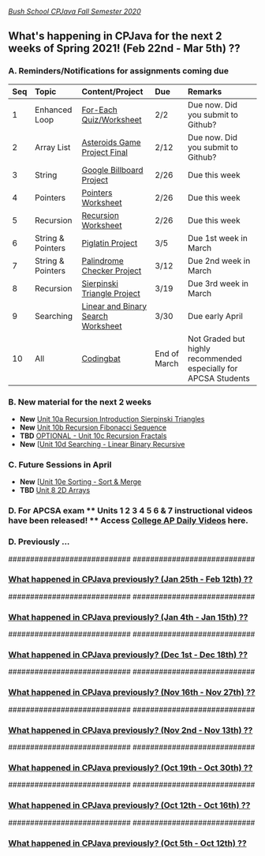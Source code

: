 [_Bush School CPJava Fall Semester 2020_](https://chandrunarayan.github.io/cpjava/)

## What's happening in CPJava for the next 2 weeks of Spring 2021! (Feb 22nd - Mar 5th) ??
### A. Reminders/Notifications for assignments coming due

| Seq | Topic | Content/Project | Due | Remarks
| :--- | :--- | :--- | :--- | :--- |
| 1 | Enhanced Loop | [For-Each Quiz/Worksheet](https://classroom.google.com/c/MTI2MDgzMTM2MDgw/a/MjYxMjQ5Nzg0Njk3/details) | 2/2 | Due now. Did you submit to Github?    
| 2 | Array List | [Asteroids Game Project Final](https://classroom.google.com/c/MTI2MDgzMTM2MDgw/a/MjYwNTg4Mzg5NjQ1/details?cjc=gmy37a3) | 2/12 | Due now. Did you submit to Github?    
| 3 | String | [Google Billboard Project](https://classroom.google.com/c/MTI2MDgzMTM2MDgw/a/MjYyNDIxNzgzMTM0/details) | 2/26 | Due this week 
| 4 | Pointers | [Pointers Worksheet](https://classroom.google.com/c/MTI2MDgzMTM2MDgw/a/MjcwMjU0NTIzMDA5/details) | 2/26 | Due this week 
| 5 | Recursion | [Recursion Worksheet](https://classroom.google.com/c/MTI2MDgzMTM2MDgw/a/Mjc2Nzg2ODY2MTI5/details) | 2/26 | Due this week 
| 6 | String & Pointers | [Piglatin Project](https://classroom.google.com/c/MTI2MDgzMTM2MDgw/a/MjYyNDM0NjMzNDM3/details) | 3/5 | Due 1st week in March 
| 7 | String & Pointers | [Palindrome Checker Project](https://classroom.google.com/c/MTI2MDgzMTM2MDgw/a/MjY1NzMyMjgxOTI2/details) | 3/12 | Due 2nd week in March
| 8 | Recursion | [Sierpinski Triangle Project](https://classroom.google.com/c/MTI2MDgzMTM2MDgw/a/Mjc2Nzg2ODY4Nzgx/details) | 3/19 | Due 3rd week in March
| 9 | Searching | [Linear and Binary Search Worksheet](https://classroom.google.com/c/MTI2MDgzMTM2MDgw/a/Mjc2NzU1ODkzNjUz/details) | 3/30 | Due early April
| 10 | All | [Codingbat](codingbat.md) | End of March | Not Graded but highly recommended especially for APCSA Students  

### B. New material for the next 2 weeks
* **New** [Unit 10a Recursion Introduction Sierpinski Triangles](https://docs.google.com/presentation/d/1Ef1iENxFbYeJy7XDUlbV9JTiVYeoUkeXxrpcdx6UiwE/edit?usp=sharing)
* **New** [Unit 10b Recursion Fibonacci Sequence](https://docs.google.com/presentation/d/19gdc2QhdPKWhc-BZzwau2WEatgVQI2ftLCHv337OUPc/edit?usp=sharing)
* **TBD** [OPTIONAL - Unit 10c Recursion Fractals]()
* **New** [[Unit 10d Searching - Linear Binary Recursive](https://docs.google.com/presentation/d/1DW8ui1wq-oD36bLh8V1L0Am2ZW33LLORZDvMT31DWkc/edit#slide=id.gbeb523f7ba_0_0)

### C. Future Sessions in April
* **New** [[Unit 10e Sorting - Sort & Merge](https://docs.google.com/presentation/d/1-f4OU7J88OAA-sbP0U2R_0-3bt1vucoMBUH3U2z5C1A/edit#slide=id.p1)
* **TBD** [Unit 8 2D Arrays]()

### D. For APCSA exam ** Units 1 2 3 4 5 6 & 7 instructional videos have been released! ** Access [College AP Daily Videos](https://apcentral.collegeboard.org/courses/ap-computer-science-a/classroom-resources?course=ap-computer-science-a) here. 

### D. Previously ...
############################
############################

### [What happened in CPJava previously? (Jan 25th - Feb 12th) ??](weekofjan25)

############################
############################

### [What happened in CPJava previously? (Jan 4th - Jan 15th) ??](weekofjan4)

############################
############################

### [What happened in CPJava previously? (Dec 1st - Dec 18th) ??](weekofdec1)

############################
############################

### [What happened in CPJava previously? (Nov 16th - Nov 27th) ??](weekofnov16)

############################
############################

### [What happened in CPJava previously? (Nov 2nd - Nov 13th) ??](weekofnov2)

############################
############################

### [What happened in CPJava previously? (Oct 19th - Oct 30th) ??](weekofoct19)

############################
############################

### [What happened in CPJava previously? (Oct 12th - Oct 16th) ??](weekofoct12)

############################
############################

### [What happened in CPJava previously? (Oct 5th - Oct 12th) ??](weekofoct5)

[wearehere]: wearehere.png "wearehere"
[timeremaining]: remaining.png "timeremaining"